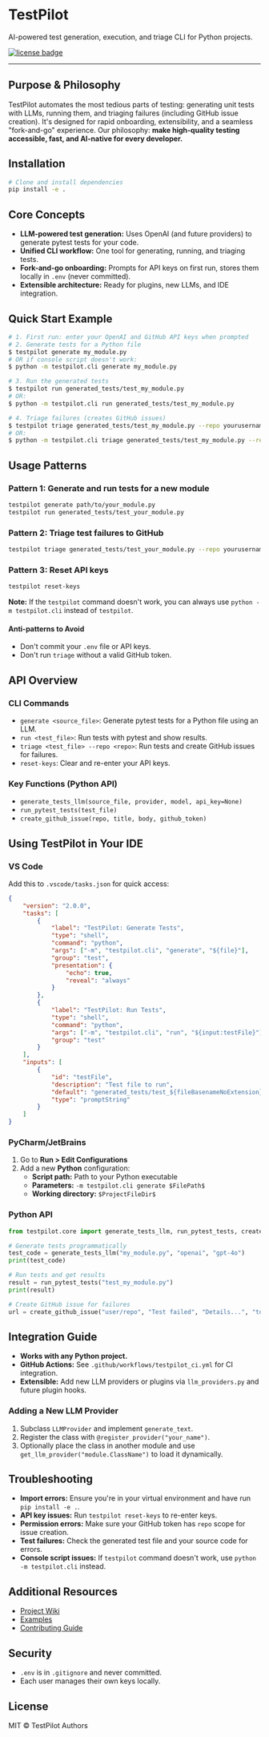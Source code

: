 # TestPilot

AI-powered test generation, execution, and triage CLI for Python projects.

[![license badge](https://img.shields.io/github/license/yourusername/testpilot.svg)](./LICENSE)

---

## Purpose & Philosophy
TestPilot automates the most tedious parts of testing: generating unit tests with LLMs, running them, and triaging failures (including GitHub issue creation). It's designed for rapid onboarding, extensibility, and a seamless "fork-and-go" experience. Our philosophy: **make high-quality testing accessible, fast, and AI-native for every developer.**

## Installation
```bash
# Clone and install dependencies
pip install -e .
```

## Core Concepts
- **LLM-powered test generation:** Uses OpenAI (and future providers) to generate pytest tests for your code.
- **Unified CLI workflow:** One tool for generating, running, and triaging tests.
- **Fork-and-go onboarding:** Prompts for API keys on first run, stores them locally in `.env` (never committed).
- **Extensible architecture:** Ready for plugins, new LLMs, and IDE integration.

## Quick Start Example
```bash
# 1. First run: enter your OpenAI and GitHub API keys when prompted
# 2. Generate tests for a Python file
$ testpilot generate my_module.py
# OR if console script doesn't work:
$ python -m testpilot.cli generate my_module.py

# 3. Run the generated tests
$ testpilot run generated_tests/test_my_module.py
# OR:
$ python -m testpilot.cli run generated_tests/test_my_module.py

# 4. Triage failures (creates GitHub issues)
$ testpilot triage generated_tests/test_my_module.py --repo yourusername/yourrepo
# OR:
$ python -m testpilot.cli triage generated_tests/test_my_module.py --repo yourusername/yourrepo
```

## Usage Patterns
### Pattern 1: Generate and run tests for a new module
```bash
testpilot generate path/to/your_module.py
testpilot run generated_tests/test_your_module.py
```
### Pattern 2: Triage test failures to GitHub
```bash
testpilot triage generated_tests/test_your_module.py --repo yourusername/yourrepo
```
### Pattern 3: Reset API keys
```bash
testpilot reset-keys
```

**Note:** If the `testpilot` command doesn't work, you can always use `python -m testpilot.cli` instead of `testpilot`.

#### Anti-patterns to Avoid
- Don't commit your `.env` file or API keys.
- Don't run `triage` without a valid GitHub token.

## API Overview
### CLI Commands
- `generate <source_file>`: Generate pytest tests for a Python file using an LLM.
- `run <test_file>`: Run tests with pytest and show results.
- `triage <test_file> --repo <repo>`: Run tests and create GitHub issues for failures.
- `reset-keys`: Clear and re-enter your API keys.

### Key Functions (Python API)
- `generate_tests_llm(source_file, provider, model, api_key=None)`
- `run_pytest_tests(test_file)`
- `create_github_issue(repo, title, body, github_token)`

## Using TestPilot in Your IDE

### VS Code
Add this to `.vscode/tasks.json` for quick access:
```json
{
    "version": "2.0.0",
    "tasks": [
        {
            "label": "TestPilot: Generate Tests",
            "type": "shell",
            "command": "python",
            "args": ["-m", "testpilot.cli", "generate", "${file}"],
            "group": "test",
            "presentation": {
                "echo": true,
                "reveal": "always"
            }
        },
        {
            "label": "TestPilot: Run Tests",
            "type": "shell",
            "command": "python",
            "args": ["-m", "testpilot.cli", "run", "${input:testFile}"],
            "group": "test"
        }
    ],
    "inputs": [
        {
            "id": "testFile",
            "description": "Test file to run",
            "default": "generated_tests/test_${fileBasenameNoExtension}.py",
            "type": "promptString"
        }
    ]
}
```

### PyCharm/JetBrains
1. Go to **Run > Edit Configurations**
2. Add a new **Python** configuration:
   - **Script path:** Path to your Python executable
   - **Parameters:** `-m testpilot.cli generate $FilePath$`
   - **Working directory:** `$ProjectFileDir$`

### Python API
```python
from testpilot.core import generate_tests_llm, run_pytest_tests, create_github_issue

# Generate tests programmatically
test_code = generate_tests_llm("my_module.py", "openai", "gpt-4o")
print(test_code)

# Run tests and get results
result = run_pytest_tests("test_my_module.py")
print(result)

# Create GitHub issue for failures
url = create_github_issue("user/repo", "Test failed", "Details...", "token")
```

## Integration Guide
- **Works with any Python project.**
- **GitHub Actions:** See `.github/workflows/testpilot_ci.yml` for CI integration.
- **Extensible:** Add new LLM providers or plugins via `llm_providers.py` and future plugin hooks.

### Adding a New LLM Provider
1. Subclass `LLMProvider` and implement `generate_text`.
2. Register the class with `@register_provider("your_name")`.
3. Optionally place the class in another module and use `get_llm_provider("module.ClassName")` to load it dynamically.

## Troubleshooting
- **Import errors:** Ensure you're in your virtual environment and have run `pip install -e .`.
- **API key issues:** Run `testpilot reset-keys` to re-enter keys.
- **Permission errors:** Make sure your GitHub token has `repo` scope for issue creation.
- **Test failures:** Check the generated test file and your source code for errors.
- **Console script issues:** If `testpilot` command doesn't work, use `python -m testpilot.cli` instead.

## Additional Resources
- [Project Wiki](./docs/)
- [Examples](./examples/)
- [Contributing Guide](./CONTRIBUTING.md)

## Security
- `.env` is in `.gitignore` and never committed.
- Each user manages their own keys locally.

## License
MIT © TestPilot Authors
